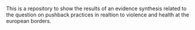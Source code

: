 This is a repository to show the results of an evidence synthesis related to the question on pushback practices in realtion to violence and health at the european borders. 
